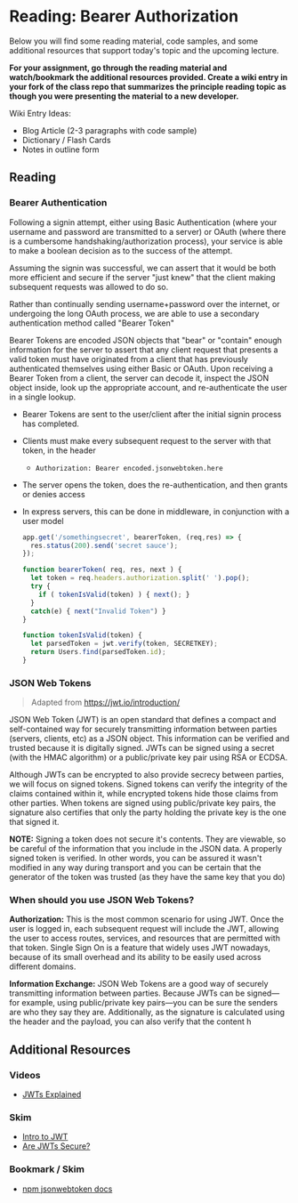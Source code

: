 # Reading: Bearer Authorization

Below you will find some reading material, code samples, and some additional resources that support today's topic and the upcoming lecture.

**For your assignment, go through the reading material and watch/bookmark the additional resources provided. Create a wiki entry in your fork of the class repo that summarizes the principle reading topic as though you were presenting the material to a new developer.**

Wiki Entry Ideas:

- Blog Article (2-3 paragraphs with code sample)
- Dictionary / Flash Cards
- Notes in outline form

## Reading

### Bearer Authentication

Following a signin attempt, either using Basic Authentication (where your username and password are transmitted to a server) or OAuth (where there is a cumbersome handshaking/authorization process), your service is able to make a boolean decision as to the success of the attempt.

Assuming the signin was successful, we can assert that it would be both more efficient and secure if the server "just knew" that the client making subsequent requests was allowed to do so.

Rather than continually sending username+password over the internet, or undergoing the long OAuth process, we are able to use a secondary authentication method called "Bearer Token"

Bearer Tokens are encoded JSON objects that "bear" or "contain" enough information for the server to assert that any client request that presents a valid token must have originated from a client that has previously authenticated themselves using either Basic or OAuth. Upon receiving a Bearer Token from a client, the server can decode it, inspect the JSON object inside, look up the appropriate account, and re-authenticate the user in a single lookup.

- Bearer Tokens are sent to the user/client after the initial signin process has completed.
- Clients must make every subsequent request to the server with that token, in the header
  - `Authorization: Bearer encoded.jsonwebtoken.here`
- The server opens the token, does the re-authentication, and then grants or denies access
- In express servers, this can be done in middleware, in conjunction with a user model

  ```javascript
  app.get('/somethingsecret', bearerToken, (req,res) => {
    res.status(200).send('secret sauce');
  });

  function bearerToken( req, res, next ) {
    let token = req.headers.authorization.split(' ').pop();
    try {
      if ( tokenIsValid(token) ) { next(); }
    }
    catch(e) { next("Invalid Token") }
  }

  function tokenIsValid(token) {
    let parsedToken = jwt.verify(token, SECRETKEY);
    return Users.find(parsedToken.id);
  }
  ```

### JSON Web Tokens

> Adapted from <https://jwt.io/introduction/>

JSON Web Token (JWT) is an open standard that defines a compact and self-contained way for securely transmitting information between parties (servers, clients, etc) as a JSON object. This information can be verified and trusted because it is digitally signed. JWTs can be signed using a secret (with the HMAC algorithm) or a public/private key pair using RSA or ECDSA.

Although JWTs can be encrypted to also provide secrecy between parties, we will focus on signed tokens. Signed tokens can verify the integrity of the claims contained within it, while encrypted tokens hide those claims from other parties. When tokens are signed using public/private key pairs, the signature also certifies that only the party holding the private key is the one that signed it.

**NOTE:** Signing a token does not secure it's contents. They are viewable, so be careful of the information that you include in the JSON data. A properly signed token is verified. In other words, you can be assured it wasn't modified in any way during transport and you can be certain that the generator of the token was trusted (as they have the same key that you do)

### When should you use JSON Web Tokens?

**Authorization:** This is the most common scenario for using JWT. Once the user is logged in, each subsequent request will include the JWT, allowing the user to access routes, services, and resources that are permitted with that token. Single Sign On is a feature that widely uses JWT nowadays, because of its small overhead and its ability to be easily used across different domains.

**Information Exchange:** JSON Web Tokens are a good way of securely transmitting information between parties. Because JWTs can be signed—for example, using public/private key pairs—you can be sure the senders are who they say they are. Additionally, as the signature is calculated using the header and the payload, you can also verify that the content h

## Additional Resources

### Videos

- [JWTs Explained](https://www.youtube.com/watch?v=926mknSW9Lo)

### Skim

- [Intro to JWT](https://jwt.io/introduction/)
- [Are JWTs Secure?](https://stackoverflow.com/questions/27301557/if-you-can-decode-jwt-how-are-they-secure)

### Bookmark / Skim

- [npm jsonwebtoken docs](https://www.npmjs.com/package/jsonwebtoken)
